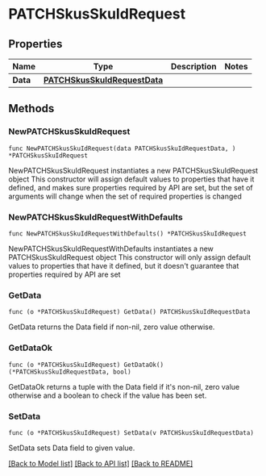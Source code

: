 # PATCHSkusSkuIdRequest

## Properties

Name | Type | Description | Notes
------------ | ------------- | ------------- | -------------
**Data** | [**PATCHSkusSkuIdRequestData**](PATCHSkusSkuIdRequestData.md) |  | 

## Methods

### NewPATCHSkusSkuIdRequest

`func NewPATCHSkusSkuIdRequest(data PATCHSkusSkuIdRequestData, ) *PATCHSkusSkuIdRequest`

NewPATCHSkusSkuIdRequest instantiates a new PATCHSkusSkuIdRequest object
This constructor will assign default values to properties that have it defined,
and makes sure properties required by API are set, but the set of arguments
will change when the set of required properties is changed

### NewPATCHSkusSkuIdRequestWithDefaults

`func NewPATCHSkusSkuIdRequestWithDefaults() *PATCHSkusSkuIdRequest`

NewPATCHSkusSkuIdRequestWithDefaults instantiates a new PATCHSkusSkuIdRequest object
This constructor will only assign default values to properties that have it defined,
but it doesn't guarantee that properties required by API are set

### GetData

`func (o *PATCHSkusSkuIdRequest) GetData() PATCHSkusSkuIdRequestData`

GetData returns the Data field if non-nil, zero value otherwise.

### GetDataOk

`func (o *PATCHSkusSkuIdRequest) GetDataOk() (*PATCHSkusSkuIdRequestData, bool)`

GetDataOk returns a tuple with the Data field if it's non-nil, zero value otherwise
and a boolean to check if the value has been set.

### SetData

`func (o *PATCHSkusSkuIdRequest) SetData(v PATCHSkusSkuIdRequestData)`

SetData sets Data field to given value.



[[Back to Model list]](../README.md#documentation-for-models) [[Back to API list]](../README.md#documentation-for-api-endpoints) [[Back to README]](../README.md)


